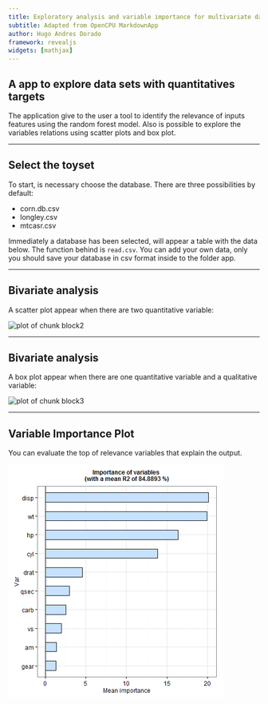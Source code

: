 ```yaml
---
title: Exploratory analysis and variable importance for multivariate data
subtitle: Adapted from OpenCPU MarkdownApp
author: Hugo Andres Dorado
framework: revealjs
widgets: [mathjax]
---
```

 
## A app to explore data sets with quantitatives targets
 
The application give to the user a tool to identify the relevance of inputs features using the random forest model. Also is possible to explore the variables relations using scatter plots and box plot.
 


---
 
## Select the toyset
 
To start, is necessary choose the database.  There are three possibilities by default: 
 
 
 * corn.db.csv
 * longley.csv
 * mtcasr.csv
 
 
Immediately a database has been selected,  will appear a table with the data below. The function behind is `read.csv`. You can add your own data, only you should save your database in csv format inside to the folder app.

 

---
 
## Bivariate analysis
 
A scatter plot appear when there are two quantitative variable:
 
![plot of chunk block2](assets/fig/block2-1.png)

---
 
## Bivariate analysis
 
A box plot appear when there are one quantitative variable and a qualitative variable:
 
![plot of chunk block3](assets/fig/block3-1.png)

---
 
## Variable Importance Plot
 
You can evaluate the top of relevance variables that explain the output.

![plot of chunk block4](assets/fig/block4-1.png)
